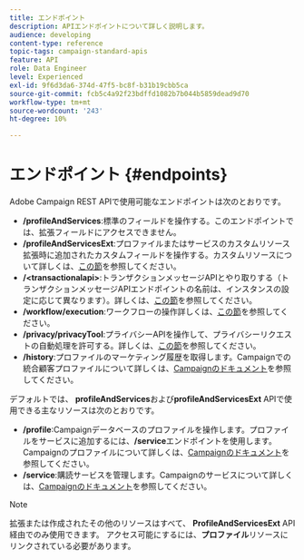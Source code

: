 ```yaml
---
title: エンドポイント
description: APIエンドポイントについて詳しく説明します。
audience: developing
content-type: reference
topic-tags: campaign-standard-apis
feature: API
role: Data Engineer
level: Experienced
exl-id: 9f6d3da6-374d-47f5-bc8f-b31b19cbb5ca
source-git-commit: fcb5c4a92f23bdffd1082b7b044b5859dead9d70
workflow-type: tm+mt
source-wordcount: '243'
ht-degree: 10%

---
```


# エンドポイント {#endpoints}

Adobe Campaign REST APIで使用可能なエンドポイントは次のとおりです。

* **/profileAndServices**:標準のフィールドを操作する。このエンドポイントでは、拡張フィールドにアクセスできません。
* **/profileAndServicesExt**:プロファイルまたはサービスのカスタムリソース拡張時に追加されたカスタムフィールドを操作する。カスタムリソースについて詳しくは、[この節](../../api/using/custom-resources.md)を参照してください。
* **/&lt;transactionalapi>**:トランザクションメッセージAPIとやり取りする（トランザクションメッセージAPIエンドポイントの名前は、インスタンスの設定に応じて異なります）。詳しくは、[この節](../../api/using/managing-transactional-messages.md)を参照してください。
* **/workflow/execution**:ワークフローの操作詳しくは、[この節](../../api/using/controlling-a-workflow.md)を参照してください。
* **/privacy/privacyTool**:プライバシーAPIを操作して、プライバシーリクエストの自動処理を許可する。詳しくは、[この節](../../api/using/creating-a-privacy-request.md)を参照してください。
* **/history**:プロファイルのマーケティング履歴を取得します。Campaignでの統合顧客プロファイルについて詳しくは、[Campaignのドキュメント](https://helpx.adobe.com/campaign/standard/audiences/using/integrated-customer-profile.html)を参照してください。

デフォルトでは、 **profileAndServices**&#x200B;および&#x200B;**profileAndServicesExt** APIで使用できる主なリソースは次のとおりです。

* **/profile**:Campaignデータベースのプロファイルを操作します。プロファイルをサービスに追加するには、**/service**&#x200B;エンドポイントを使用します。 Campaignのプロファイルについて詳しくは、[Campaignのドキュメント](https://helpx.adobe.com/campaign/standard/audiences/using/about-profiles.html)を参照してください。
* **/service**:購読サービスを管理します。Campaignのサービスについて詳しくは、[Campaignのドキュメント](https://helpx.adobe.com/campaign/standard/audiences/using/creating-a-service.html)を参照してください。

>[!NOTE]
>
>拡張または作成されたその他のリソースはすべて、 **ProfileAndServicesExt** API経由でのみ使用できます。 アクセス可能にするには、**プロファイル**&#x200B;リソースにリンクされている必要があります。
